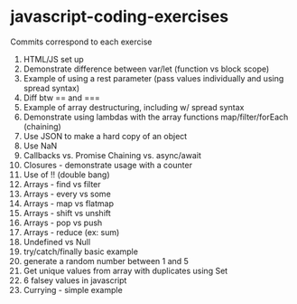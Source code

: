 # javascript-coding-exercises

Commits correspond to each exercise

1. HTML/JS set up
2. Demonstrate difference between var/let (function vs block scope)
3. Example of using a rest parameter (pass values individually and using spread syntax)
4. Diff btw == and ===
5. Example of array destructuring, including w/ spread syntax
6. Demonstrate using lambdas with the array functions map/filter/forEach (chaining)
7. Use JSON to make a hard copy of an object
8. Use NaN
9. Callbacks vs. Promise Chaining vs. async/await
10. Closures - demonstrate usage with a counter
11. Use of !! (double bang)
12. Arrays - find vs filter
13. Arrays - every vs some
14. Arrays - map vs flatmap
15. Arrays - shift vs unshift
16. Arrays - pop vs push
17. Arrays - reduce (ex: sum)
18. Undefined vs Null
19. try/catch/finally basic example
20. generate a random number between 1 and 5
21. Get unique values from array with duplicates using Set
22. 6 falsey values in javascript
23. Currying - simple example